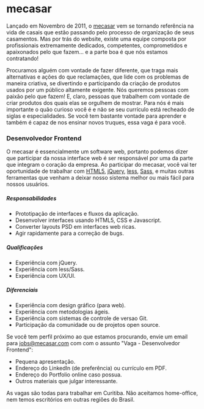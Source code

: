 # mecasar

Lançado em Novembro de 2011, o [mecasar](http://mecasar.com) vem se tornando referência na vida de casais que estão
passando pelo processo de organização de seus casamentos. Mas por trás do website, existe uma equipe composta por
profissionais extremamente dedicados, competentes, comprometidos e apaixonados pelo que fazem... e a parte boa é que
nós estamos contratando!

Procuramos alguém com vontade de fazer diferente, que traga mais alternativas e ações do que reclamações, que lide com
os problemas de maneira criativa, se divertindo e participando da criação de produtos usados por um público altamente
exigente. Nós queremos pessoas com paixão pelo que fazem! E, claro, pessoas que trabalhem com vontade de criar produtos
dos quais elas se orgulhem de mostrar. Para nós é mais importante o quão curioso você é e não se seu currículo está
recheado de siglas e especialidades. Se você tem bastante vontade para aprender e também é capaz de nos ensinar novos
truques, essa vaga é para você.


### Desenvolvedor Frontend

O mecasar é essencialmente um software web, portanto podemos dizer que participar da nossa interface web é ser responsável
por uma da parte que integram o coração da empresa. Ao participar do mecasar, você vai ter oportunidade de trabalhar com
[HTML5](http://pt.wikipedia.org/wiki/HTML5), [jQuery](http://jquery.com), [less](http://lesscss.org), [Sass](http://sass-lang.com),
e muitas outras ferramentas que venham a deixar nosso sistema melhor ou mais fácil para nossos usuários.

##### Responsabilidades

 * Prototipação de interfaces e fluxos da aplicação.
 * Desenvolver interfaces usando HTML5, CSS e Javascript.
 * Converter layouts PSD em interfaces web ricas.
 * Agir rapidamente para a correção de bugs.

##### Qualificações

 * Experiência com jQuery.
 * Experiência com less/Sass.
 * Experiência com UX/UI.

##### Diferenciais

 * Experiência com design gráfico (para web).
 * Experiência com metodologias ágeis.
 * Experiência com sistemas de controle de versao Git.
 * Participação da comunidade ou de projetos open source.

Se você tem perfil próximo ao que estamos procurando, envie um email para jobs@mecasar.com com com o assunto "Vaga - Desenvolvedor Frontend":

 * Pequena apresentação.
 * Endereço do LinkedIn (de preferência) ou currículo em PDF.
 * Endereço do Portfolio online caso possua.
 * Outros materiais que julgar interessante.

As vagas são todas para trabalhar em Curitiba. Não aceitamos home-office, nem temos escritórios em outras regiões
do Brasil.
